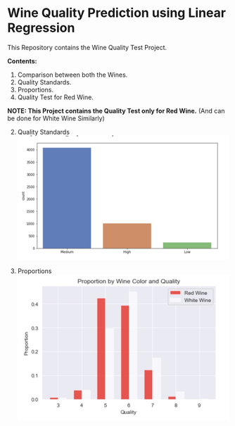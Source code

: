 # Wine Quality Prediction using Linear Regression


This Repository contains the Wine Quality Test Project.

**Contents:**

1. Comparison between both the Wines.
2. Quality Standards.
3. Proportions.
4. Quality Test for Red Wine.

**NOTE: This Project contains the Quality Test only for Red Wine.** (And can be done for White Wine Similarly)



2. Quality Standards
![](https://github.com/sidgolangade/Wine-Quality-Test-Project/blob/master/Wine%20Quality%20Test/Output%20Images/Screenshot%202020-07-12%20at%203.47.41%20p.m..jpg)

3. Proportions
![](https://github.com/sidgolangade/Wine-Quality-Test-Project/blob/master/Wine%20Quality%20Test/Output%20Images/Screenshot%202020-07-12%20at%203.47.56%20p.m..jpg)
